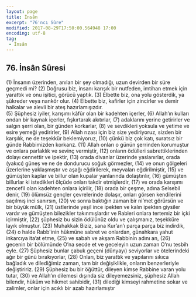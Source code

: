 ```yaml
---
layout: page
title: İnsân
excerpt: "76'ncı Sûre"
modified: 2017-08-29T17:50:00.564948 17:00
encoding: utf-8
tag: 
 - İnsân
---
```


## 76. İnsân Sûresi

(1) İnsanın üzerinden, anılan bir şey olmadığı, uzun devirden bir süre geçmedi mi?
(2) Doğrusu biz, insanı karışık bir nutfeden, imtihan etmek için yarattık ve onu işitici, görücü yaptık. 
(3) Elbette biz, ona yolu gösterdik, ya şükreder veya nankör olur.
(4) Elbette biz, kafirler için zincirler ve demir halkalar ve alevli bir ateş hazırlamışızdır.	
(5) Şüphesiz iyiler, karışımı kâfûr olan bir kadehten içerler,
(6) Allah’ın kulları ondan bir kaynak içerler, fışkırtarak akıtırlar,
(7) adaklarını yerine getirirler ve salgın şerri olan, bir günden korkarlar, 
(8) ve sevdikleri yoksula ve yetime ve esire yemeği yedirirler,
(9) Allah rızası için biz size yediriyoruz, sizden bir karşılık, ne de teşekkür beklemiyoruz,
(10) çünkü biz çok katı, suratsız bir günde Rabbimizden korkarız.
(11) Allah onları o günün şerrinden korumuştur ve onlara parlaklık ve sevinç vermiştir, 
(12) onların ödülleri sabrettiklerinden dolayı cennettir ve ipektir,
(13) orada divanlar üzerinde yaslanırlar, orada (yakıcı) güneş ve ne de dondurucu soğuk görmezler,
(14) ve onun gölgeleri üzerlerine yaklaşmıştır ve aşağı eğdirilerek, meyvaları eğdirilmiştir, 
(15) ve gümüşten kaplar ve billur olan kupalar yanlarında dolaştırılır, 
(16) gümüşten billurlar ki istedikleri ölçüde onları takdir etmişlerdir,
(17) ve orada karışımı zencefil olan kadehten onlara içirilir, 
(18) orada bir çeşme, adına Selsebil denir,
(19) ölümsüz gençler çevrelerinde dolaşır, onları görsen kendilerini saçılmış inci sanırsın, 
(20) ve sonra baktığın zaman bir ni’met görürsün ve bir büyük mülk,
(21) üstlerinde yeşil ince ipekten ve kalın ipekten giysiler vardır 
 ve gümüşten bilezikler takınmışlardır ve Rableri onlara tertemiz bir içki içirmiştir,
(22) şüphesiz bu sizin ödülünüz oldu ve çalışmanız, teşekküre layık  olmuştur. 
(23) Muhakkak Biziz, sana Kur’an’ı parça parça biz indirdik,
(24) o halde Rabb'inin hükmüne sabret ve onlardan, günahkara yahut inkarcıya ita’at etme, 
(25) ve sabah ve akşam Rabbinin adını an, 
(26) gecenin bir bölümünde O’na secde et ve geceleyin uzun zaman O’nu tesbih eyle. 
(27) Şüphesiz bunlar çabuk geçeni (dünyayı) seviyorlar ve ötelerindeki ağır bir günü bırakıyorlar,
(28) Onları, biz yarattık ve yapılarını sıkıca bağladık ve dilediğimiz zaman, tam bir değişiklikle, onların benzerleriyle değiştiririz.
(29) Şüphesiz bu bir öğüttür, dileyen kimse Rabbine varan yolu tutar, 
(30) ve Allah’ın dilemesi dışında siz dileyemezsiniz, şüphesiz Allah bilendir, hüküm ve hikmet sahibidir, 
(31) dilediği kimseyi rahmetine sokar ve zalimler, onlar için acıklı bir azab hazırlamıştır

